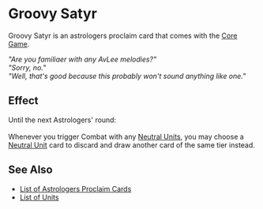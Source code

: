 # Groovy Satyr

Groovy Satyr is an astrologers proclaim card that comes with the [Core Game](../content.md).

*"Are you familiaer with any AvLee melodies?"<br>"Sorry, no."<br>"Well, that's good because this probably won't sound anything like one."*


## Effect

Until the next Astrologers' round:<br><br>Whenever you trigger Combat with any [Neutral Units](../units/index.md), you may choose a [Neutral Unit](../units/index.md) card to discard and draw another card of the same tier instead.


## See Also

- [List of Astrologers Proclaim Cards](index.md)
- [List of Units](../units/index.md)
